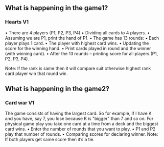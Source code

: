 ## What is happening in the game1?
### Hearts V1
•	There are 4 players (P1, P2, P3, P4)
•	Dividing all cards to 4 players.
•	Assuming we are P1, print the hand of P1.
•	The game has 13 rounds:
•	Each player plays 1 card.
•	The player with highest card wins.
•	Updating the score for the winning hand.
•	Print cards played in round and the winner (with winning card).
•	After the 13 rounds – printing score for all players (P1, P2, P3, P4).

Note: If the rank is same then it will compare suit otherwise highest rank card player win that round win.

## What is happening in the game2?
### Card war V1
The game consists of having the largest card. So for example, if I have K and you have, say 7, you lose because K is "bigger" than 7 and so on. For physical game play you take one card at a time from a deck and the biggest card wins.
•	Enter the number of rounds that you want to play.
•	P1 and P2 play that number of rounds.
•	Comparing scores for declaring winner.
Note: If both players get same score then it’s a tie.

